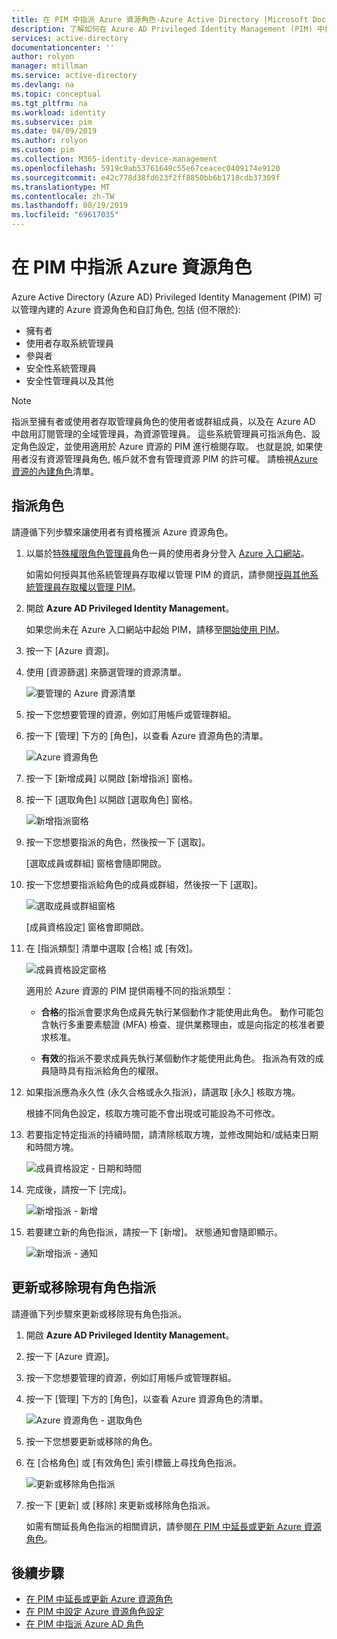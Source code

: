 ```yaml
---
title: 在 PIM 中指派 Azure 資源角色-Azure Active Directory |Microsoft Docs
description: 了解如何在 Azure AD Privileged Identity Management (PIM) 中指派 Azure 資源角色。
services: active-directory
documentationcenter: ''
author: rolyon
manager: mtillman
ms.service: active-directory
ms.devlang: na
ms.topic: conceptual
ms.tgt_pltfrm: na
ms.workload: identity
ms.subservice: pim
ms.date: 04/09/2019
ms.author: rolyon
ms.custom: pim
ms.collection: M365-identity-device-management
ms.openlocfilehash: 5919c9ab53761649c55e67ceacec0409174e9120
ms.sourcegitcommit: e42c778d38fd623f2ff8850bb6b1718cdb37309f
ms.translationtype: MT
ms.contentlocale: zh-TW
ms.lasthandoff: 08/19/2019
ms.locfileid: "69617035"
---
```

# <a name="assign-azure-resource-roles-in-pim"></a>在 PIM 中指派 Azure 資源角色

Azure Active Directory (Azure AD) Privileged Identity Management (PIM) 可以管理內建的 Azure 資源角色和自訂角色, 包括 (但不限於):

- 擁有者
- 使用者存取系統管理員
- 參與者
- 安全性系統管理員
- 安全性管理員以及其他

> [!NOTE]
> 指派至擁有者或使用者存取管理員角色的使用者或群組成員，以及在 Azure AD 中啟用訂閱管理的全域管理員，為資源管理員。 這些系統管理員可指派角色、設定角色設定，並使用適用於 Azure 資源的 PIM 進行檢閱存取。 也就是說, 如果使用者沒有資源管理員角色, 帳戶就不會有管理資源 PIM 的許可權。 請檢視[Azure 資源的內建角色](../../role-based-access-control/built-in-roles.md)清單。

## <a name="assign-a-role"></a>指派角色

請遵循下列步驟來讓使用者有資格獲派 Azure 資源角色。

1. 以屬於[特殊權限角色管理員](../users-groups-roles/directory-assign-admin-roles.md#privileged-role-administrator)角色一員的使用者身分登入 [Azure 入口網站](https://portal.azure.com/)。

    如需如何授與其他系統管理員存取權以管理 PIM 的資訊，請參閱[授與其他系統管理員存取權以管理 PIM](pim-how-to-give-access-to-pim.md)。

1. 開啟 **Azure AD Privileged Identity Management**。

    如果您尚未在 Azure 入口網站中起始 PIM，請移至[開始使用 PIM](pim-getting-started.md)。

1. 按一下 [Azure 資源]。

1. 使用 [資源篩選] 來篩選管理的資源清單。

    ![要管理的 Azure 資源清單](./media/pim-resource-roles-assign-roles/resources-list.png)

1. 按一下您想要管理的資源，例如訂用帳戶或管理群組。

1. 按一下 [管理] 下方的 [角色]，以查看 Azure 資源角色的清單。

    ![Azure 資源角色](./media/pim-resource-roles-assign-roles/resources-roles.png)

1. 按一下 [新增成員] 以開啟 [新增指派] 窗格。

1. 按一下 [選取角色] 以開啟 [選取角色] 窗格。

    ![新增指派窗格](./media/pim-resource-roles-assign-roles/resources-select-role.png)

1. 按一下您想要指派的角色，然後按一下 [選取]。

    [選取成員或群組] 窗格會隨即開啟。

1. 按一下您想要指派給角色的成員或群組，然後按一下 [選取]。

    ![選取成員或群組窗格](./media/pim-resource-roles-assign-roles/resources-select-member-or-group.png)

    [成員資格設定] 窗格會即開啟。

1. 在 [指派類型] 清單中選取 [合格] 或 [有效]。

    ![成員資格設定窗格](./media/pim-resource-roles-assign-roles/resources-membership-settings-type.png)

    適用於 Azure 資源的 PIM 提供兩種不同的指派類型：

    - **合格**的指派會要求角色成員先執行某個動作才能使用此角色。 動作可能包含執行多重要素驗證 (MFA) 檢查、提供業務理由，或是向指定的核准者要求核准。

    - **有效**的指派不要求成員先執行某個動作才能使用此角色。 指派為有效的成員隨時具有指派給角色的權限。

1. 如果指派應為永久性 (永久合格或永久指派)，請選取 [永久] 核取方塊。

    根據不同角色設定，核取方塊可能不會出現或可能設為不可修改。

1. 若要指定特定指派的持續時間，請清除核取方塊，並修改開始和/或結束日期和時間方塊。

    ![成員資格設定 - 日期和時間](./media/pim-resource-roles-assign-roles/resources-membership-settings-date.png)

1. 完成後，請按一下 [完成]。

    ![新增指派 - 新增](./media/pim-resource-roles-assign-roles/resources-new-assignment-add.png)

1. 若要建立新的角色指派，請按一下 [新增]。 狀態通知會隨即顯示。

    ![新增指派 - 通知](./media/pim-resource-roles-assign-roles/resources-new-assignment-notification.png)

## <a name="update-or-remove-an-existing-role-assignment"></a>更新或移除現有角色指派

請遵循下列步驟來更新或移除現有角色指派。

1. 開啟 **Azure AD Privileged Identity Management**。

1. 按一下 [Azure 資源]。

1. 按一下您想要管理的資源，例如訂用帳戶或管理群組。

1. 按一下 [管理] 下方的 [角色]，以查看 Azure 資源角色的清單。

    ![Azure 資源角色 - 選取角色](./media/pim-resource-roles-assign-roles/resources-update-select-role.png)

1. 按一下您想要更新或移除的角色。

1. 在 [合格角色] 或 [有效角色] 索引標籤上尋找角色指派。

    ![更新或移除角色指派](./media/pim-resource-roles-assign-roles/resources-update-remove.png)

1. 按一下 [更新] 或 [移除] 來更新或移除角色指派。

    如需有關延長角色指派的相關資訊，請參閱[在 PIM 中延長或更新 Azure 資源角色](pim-resource-roles-renew-extend.md)。

## <a name="next-steps"></a>後續步驟

- [在 PIM 中延長或更新 Azure 資源角色](pim-resource-roles-renew-extend.md)
- [在 PIM 中設定 Azure 資源角色設定](pim-resource-roles-configure-role-settings.md)
- [在 PIM 中指派 Azure AD 角色](pim-how-to-add-role-to-user.md)
